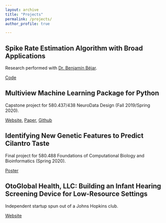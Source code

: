 ```yaml
---
layout: archive
title: "Projects"
permalink: /projects/
author_profile: true

---
```


## Spike Rate Estimation Algorithm with Broad Applications

Research performed with [Dr. Benjamín Béjar](https://people.epfl.ch/benjamin.bejarharo/?lang=en).

[Code](https://github.com/gavinmischler/spikeFRInder)

## Multiview Machine Learning Package for Python

Capstone project for 580.437/438 NeuroData Design (Fall 2019/Spring 2020).

[Website](https://mvlearn.github.io/), [Paper](https://arxiv.org/abs/2005.11890), [Github](https://github.com/NeuroDataDesign/multiview)

## Identifying New Genetic Features to Predict Cilantro Taste

Final project for 580.488 Foundations of Computational Biology and Bioinformatics (Spring 2020).

[Poster](/files/FCBB_Poster.pdf)

## OtoGlobal Health, LLC: Building an Infant Hearing Screening Device for Low-Resource Settings

Independent startup spun out of a Johns Hopkins club.

[Website](https://otoglobalhealth.wixsite.com/companysite)
